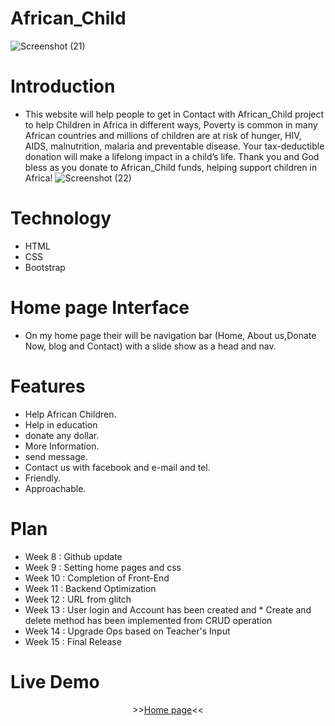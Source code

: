 # African_Child
 ![Screenshot (21)](https://user-images.githubusercontent.com/56429898/69038748-6dc64700-0a25-11ea-9e61-c2c7a1204cfa.png)


# Introduction
  
* This website will help people to get in Contact with African_Child project to help Children in Africa in different ways, Poverty is common in many African
 countries and millions of children are at risk of hunger, HIV, AIDS, malnutrition, malaria and preventable disease. Your tax-deductible donation will
 make a lifelong impact in a child’s life. Thank you and God bless as you donate to African_Child funds, helping support children in Africa!
  ![Screenshot (22)](https://user-images.githubusercontent.com/56429898/69038796-85053480-0a25-11ea-93d7-4ae5ee2d7d77.png)

 # Technology 

* HTML
* CSS
* Bootstrap 

# Home page Interface 

* On my home page their will be navigation bar (Home, About us,Donate Now, blog and Contact) with a slide show as a head and nav.
# Features 

* Help African Children.
* Help in education 
* donate any dollar.
* More Information.
* send message.
* Contact us with facebook and e-mail and tel.
* Friendly.
* Approachable.

 # Plan 

* Week 8 : Github update
* Week 9 : Setting home pages and css
* Week 10 : Completion of Front-End
* Week 11 : Backend Optimization
* Week 12 : URL from glitch
* Week 13 : User login and Account has been created and 
            * Create and delete method has been implemented from CRUD operation
* Week 14 : Upgrade Ops based on Teacher's Input
* Week 15 : Final Release

# Live Demo
 <p align="center">
>><a href="https://2017070162-child-project-3.glitch.me/">Home page</a><<<br>
<br>
